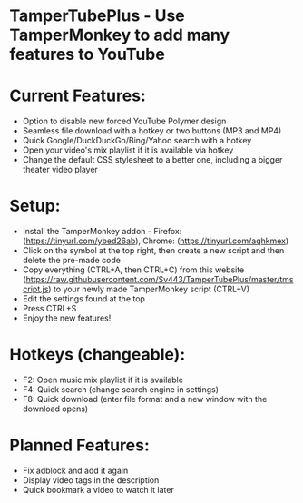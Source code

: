 # TamperTubePlus - Use TamperMonkey to add many features to YouTube


# Current Features:
  - Option to disable new forced YouTube Polymer design
  - Seamless file download with a hotkey or two buttons (MP3 and MP4)
  - Quick Google/DuckDuckGo/Bing/Yahoo search with a hotkey
  - Open your video's mix playlist if it is available via hotkey
  - Change the default CSS stylesheet to a better one, including a bigger theater video player


# Setup:
  - Install the TamperMonkey addon - Firefox: (https://tinyurl.com/ybed26ab), Chrome: (https://tinyurl.com/aqhkmex)
  - Click on the symbol at the top right, then create a new script and then delete the pre-made code
  - Copy everything (CTRL+A, then CTRL+C) from this website (https://raw.githubusercontent.com/Sv443/TamperTubePlus/master/tmscript.js) to your newly made TamperMonkey script (CTRL+V)
  - Edit the settings found at the top
  - Press CTRL+S
  - Enjoy the new features!


# Hotkeys (changeable):
  - F2: Open music mix playlist if it is available
  - F4: Quick search (change search engine in settings)
  - F8: Quick download (enter file format and a new window with the download opens)
  
  
# Planned Features:
  - Fix adblock and add it again
  - Display video tags in the description
  - Quick bookmark a video to watch it later
